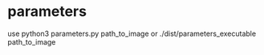 # parameters
use 
    python3 parameters.py path_to_image
or
    ./dist/parameters_executable path_to_image

